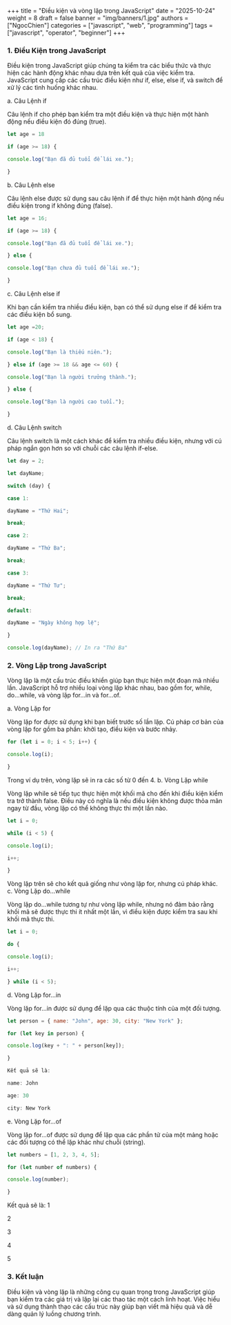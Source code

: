 +++
title = "Điều kiện và vòng lặp trong JavaScript"
date = "2025-10-24"
weight = 8
draft = false
banner = "img/banners/1.jpg"
authors = ["NgocChien"]
categories = ["javascript", "web", "programming"]
tags = ["javascript", "operator", "beginner"]
+++

### 1. Điều Kiện trong JavaScript

Điều kiện trong JavaScript giúp chúng ta kiểm tra các biểu thức và thực hiện các hành động khác nhau dựa trên kết quả của việc kiểm tra. JavaScript cung cấp các cấu trúc điều kiện như if, else, else if, và switch để xử lý các tình huống khác nhau.

a. Câu Lệnh if

Câu lệnh if cho phép bạn kiểm tra một điều kiện và thực hiện một hành động nếu điều kiện đó đúng (true).
```js
let age = 18

if (age >= 18) {

console.log("Bạn đã đủ tuổi để lái xe.");

}
```
b. Câu Lệnh else

Câu lệnh else được sử dụng sau câu lệnh if để thực hiện một hành động nếu điều kiện trong if không đúng (false).
```js
let age = 16;

if (age >= 18) {

console.log("Bạn đã đủ tuổi để lái xe.");

} else {

console.log("Bạn chưa đủ tuổi để lái xe.");

}
```
c. Câu Lệnh else if

Khi bạn cần kiểm tra nhiều điều kiện, bạn có thể sử dụng else if để kiểm tra các điều kiện bổ sung.
```js
let age =20;

if (age < 18) {

console.log("Bạn là thiếu niên.");

} else if (age >= 18 && age <= 60) {

console.log("Bạn là người trưởng thành.");

} else {

console.log("Bạn là người cao tuổi.");

}
```
d. Câu Lệnh switch

Câu lệnh switch là một cách khác để kiểm tra nhiều điều kiện, nhưng với cú pháp ngắn gọn hơn so với chuỗi các câu lệnh if-else.
```js
let day = 2;

let dayName;

switch (day) {

case 1:

dayName = "Thứ Hai";

break;

case 2:

dayName = "Thứ Ba";

break;

case 3:

dayName = "Thứ Tư";

break;

default:

dayName = "Ngày không hợp lệ";

}

console.log(dayName); // In ra "Thứ Ba"
```
### 2. Vòng Lặp trong JavaScript

Vòng lặp là một cấu trúc điều khiển giúp bạn thực hiện một đoạn mã nhiều lần. JavaScript hỗ trợ nhiều loại vòng lặp khác nhau, bao gồm for, while, do...while, và vòng lặp for...in và for...of.

a. Vòng Lặp for

Vòng lặp for được sử dụng khi bạn biết trước số lần lặp. Cú pháp cơ bản của vòng lặp for gồm ba phần: khởi tạo, điều kiện và bước nhảy.
```js
for (let i = 0; i < 5; i++) {

console.log(i);

}
```
Trong ví dụ trên, vòng lặp sẽ in ra các số từ 0 đến 4.
b. Vòng Lặp while

Vòng lặp while sẽ tiếp tục thực hiện một khối mã cho đến khi điều kiện kiểm tra trở thành false. Điều này có nghĩa là nếu điều kiện không được thỏa mãn ngay từ đầu, vòng lặp có thể không thực thi một lần nào.
```js
let i = 0;

while (i < 5) {

console.log(i);

i++;

}
```
Vòng lặp trên sẽ cho kết quả giống như vòng lặp for, nhưng cú pháp khác.
c. Vòng Lặp do…while

Vòng lặp do...while tương tự như vòng lặp while, nhưng nó đảm bảo rằng khối mã sẽ được thực thi ít nhất một lần, vì điều kiện được kiểm tra sau khi khối mã thực thi.
```js
let i = 0;

do {

console.log(i);

i++;

} while (i < 5);
```
d. Vòng Lặp for…in

Vòng lặp for...in được sử dụng để lặp qua các thuộc tính của một đối tượng.
```js
let person = { name: "John", age: 30, city: "New York" };

for (let key in person) {

console.log(key + ": " + person[key]);

}

Kết quả sẽ là:

name: John

age: 30

city: New York
```
e. Vòng Lặp for…of

Vòng lặp for...of được sử dụng để lặp qua các phần tử của một mảng hoặc các đối tượng có thể lặp khác như chuỗi (string).
```js
let numbers = [1, 2, 3, 4, 5];

for (let number of numbers) {

console.log(number);

}
```
Kết quả sẽ là:
1

2

3

4

5

### 3. Kết luận

Điều kiện và vòng lặp là những công cụ quan trọng trong JavaScript giúp bạn kiểm tra các giá trị và lặp lại các thao tác một cách linh hoạt. Việc hiểu và sử dụng thành thạo các cấu trúc này giúp bạn viết mã hiệu quả và dễ dàng quản lý luồng chương trình.